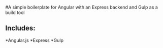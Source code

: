 #A simple boilerplate for Angular with an Express backend and Gulp as a 
build tool
## Includes:
*Angular.js
*Express
*Gulp
